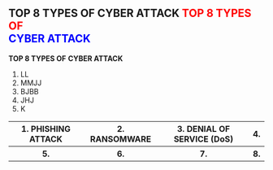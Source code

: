 
**TOP 8 TYPES OF**
**CYBER ATTACK**
<span style="color: red;">**TOP 8 TYPES OF**</span>  
<span style="color: blue;">**CYBER ATTACK**</span>
-------
**TOP 8 TYPES OF**
**CYBER ATTACK**
1. LL
2. MMJJ
3. BJBB
4. JHJ
5. K
<table>
<thead>
<tr>
<th>1. PHISHING ATTACK</th>
<th>2. RANSOMWARE</th>
<th>3. DENIAL OF SERVICE (DoS)</th>
<th style="text-align: left">4.</th>
</tr>
</thead>
<tbody>
<tr>
<th>5.</th>
<th>6.</th>
<th>7.</th>
<th style="text-align: left">8.</th>
</tr>
</tbody>
</table>
